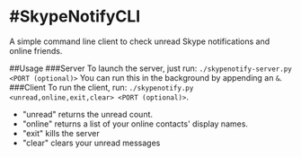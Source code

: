 #SkypeNotifyCLI
=================
A simple command line client to check unread Skype notifications and online friends.

##Usage
###Server
To launch the server, just run: `./skypenotify-server.py <PORT (optional)>`
You can run this in the background by appending an `&`.
###Client
To run the client, run: `./skypenotify.py <unread,online,exit,clear> <PORT (optional)>`.
 * "unread" returns the unread count.
 * "online" returns a list of your online contacts' display names.
 * "exit" kills the server
 * "clear" clears your unread messages
